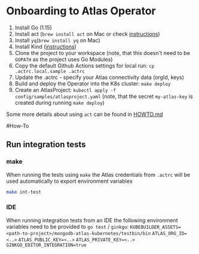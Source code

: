 # Onboarding to Atlas Operator

1. Install Go (1.15)
1. Install act (`brew install act` on Mac or check [instructions](https://github.com/nektos/act#installation))
1. Install `yq`(`brew install yq` on Mac)
1. Install Kind ([instructions](https://kind.sigs.k8s.io/docs/user/quick-start/#installation))
1. Clone the project to your workspace (note, that this doesn't need to be `GOPATH` as the project uses Go Modules)
1. Copy the default Github Actions settings for local run: `cp .actrc.local.sample .actrc`
1. Update the .actrc - specify your Atlas connectivity data (orgId, keys)
1. Build and deploy the Operator into the K8s cluster: `make deploy`
1. Create an AtlasProject: `kubectl apply -f config/samples/atlasproject.yaml` (note, that the secret `my-atlas-key` is
 created during running `make deploy`)
   
Some more details about using `act` can be found in [HOWTO.md](../../.github/HOWTO.md)

#How-To
## Run integration tests
### make
When running the tests using `make` the Atlas credentials from `.actrc` will be used automatically to export environment
variables
```bash
make int-test
```

### IDE
When running integration tests from an IDE the following environment variables need to be provided to `go test` / `ginkgo`:
`KUBEBUILDER_ASSETS=<path-to-project>/mongodb-atlas-kubernetes/testbin/bin`
`ATLAS_ORG_ID=<..>`
`ATLAS_PUBLIC_KEY=<..>`
`ATLAS_PRIVATE_KEY=<..>`
`GINKGO_EDITOR_INTEGRATION=true`

